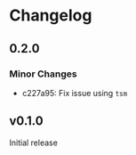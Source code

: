 # Changelog

## 0.2.0

### Minor Changes

- c227a95: Fix issue using `tsm`

## v0.1.0

Initial release
